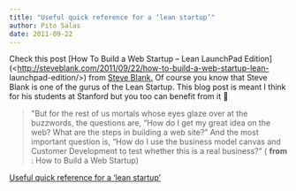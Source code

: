 ```yaml
---
title: "Useful quick reference for a ‘lean startup’"
author: Pito Salas
date: 2011-09-22
---
```




Check this post [How To Build a Web Startup – Lean LaunchPad
Edition](<http://steveblank.com/2011/09/22/how-to-build-a-web-startup-lean-
launchpad-edition/>) from [Steve Blank.](<http://steveblank.com/feed/>) Of
course you know that Steve Blank is one of the gurus of the Lean Startup. This
blog post is meant I think for his students at Stanford but you too can
benefit from it 🙂

> "But for the rest of us mortals whose eyes glaze over at the buzzwords, the
> questions are, “How do I get my great idea on the web? What are the steps in
> building a web site?” And the most important question is, “How do I use the
> business model canvas and Customer Development to test whether this is a
> real business?” ( **from** : How to Build a Web Startup)


[Useful quick reference for a ‘lean startup’](None)
